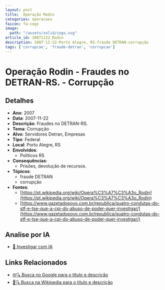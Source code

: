 ```yaml
---
layout: post
title:  Operação Rodin
categories: operacoes
faicon: fa-cogs
image:
  path: "/assets/solid/cogs.svg"
article_id: 20071122_Rodin
description: 2007-11-22-Porto Alegre, RS-fraude DETRAN-corrupção
tags: ['corrupcao', 'fraude-detran', 'corrupcao']
---
```


# Operação Rodin - Fraudes no DETRAN-RS. - Corrupção

## Detalhes
- **Ano**: 2007
- **Data**: 2007-11-22
- **Descrição**: Fraudes no DETRAN-RS.
- **Tema**: Corrupção
- **Alvo**: Servidores Detran, Empresas
- **Tipo**: Federal
- **Local**: Porto Alegre, RS
- **Envolvidos**:
  - Políticos RS
- **Consequências**:
  - Prisões, devolução de recursos.
- **Tópicos**:
  - fraude DETRAN
  - corrupção
- **Fontes**:
  - [https://pt.wikipedia.org/wiki/Opera%C3%A7%C3%A3o_Rodin](https://pt.wikipedia.org/wiki/Opera%C3%A7%C3%A3o_Rodin)
  - [https://www.gazetadopovo.com.br/republica/quatro-condutas-do-stf-e-tse-que-a-cpi-do-abuso-de-poder-quer-investigar/](https://www.gazetadopovo.com.br/republica/quatro-condutas-do-stf-e-tse-que-a-cpi-do-abuso-de-poder-quer-investigar/)

## Analise por IA
- [🤖 Investigar com IA](https://www.perplexity.ai/search?q=%22opera%C3%A7%C3%A3o%20policial%20Brasil%22%20Opera%C3%A7%C3%A3o%20Rodin%20Fraudes%20no%20DETRAN-RS.%20Porto%20Alegre%2C%20RS%202007-11-22)

## Links Relacionados
- [🌐🔍 Busca no Google para o título e descrição](https://www.google.com/search?q=%22opera%C3%A7%C3%A3o%20policial%20Brasil%22%20Opera%C3%A7%C3%A3o%20Rodin%20Fraudes%20no%20DETRAN-RS.%20Porto%20Alegre%2C%20RS%202007-11-22)
- [📖🔍 Busca na Wikipedia para o título e descrição](https://pt.wikipedia.org/w/index.php?search=%22opera%C3%A7%C3%A3o%20policial%20Brasil%22%20Opera%C3%A7%C3%A3o%20Rodin%20Fraudes%20no%20DETRAN-RS.%20Porto%20Alegre%2C%20RS%202007-11-22)

